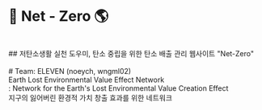 # 🌳 Net - Zero 🌎
<br>
## 저탄소생활 실천 도우미, 탄소 중립을 위한 탄소 배출 관리 웹사이트 "Net-Zero"
<br>
<br>
# Team: ELEVEN (noeych, wngml02)
<br>
Earth Lost Environmental Value Effect Network
<br>
: Network for the Earth's Lost Environmental Value Creation Effect
<br>
  지구의 잃어버린 환경적 가치 창출 효과를 위한 네트워크
